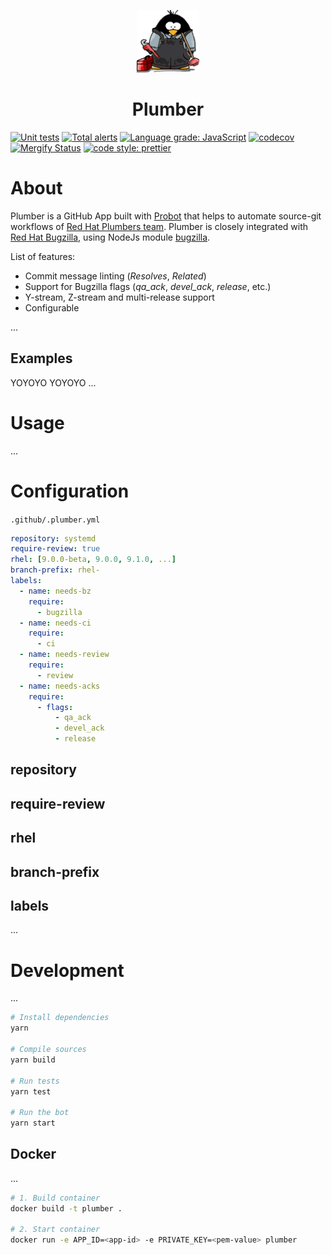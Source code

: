 <p align="center">
  <img src="https://github.com/redhat-plumbers-in-action/team/blob/93529c3358426556a83eb5487f30c9f70c3b2671/members/black-plumber.png" width="100" />
  <h1 align="center">Plumber</h1>
</p>

[![Unit tests](https://github.com/jamacku/plumber/actions/workflows/unit-tests.yml/badge.svg)](https://github.com/jamacku/plumber/actions/workflows/unit-tests.yml) [![Total alerts](https://img.shields.io/lgtm/alerts/g/jamacku/plumber.svg?logo=lgtm&logoWidth=18)](https://lgtm.com/projects/g/jamacku/plumber/alerts/) [![Language grade: JavaScript](https://img.shields.io/lgtm/grade/javascript/g/jamacku/plumber.svg?logo=lgtm&logoWidth=18)](https://lgtm.com/projects/g/jamacku/plumber/context:javascript) [![codecov](https://codecov.io/gh/jamacku/plumber/branch/main/graph/badge.svg?token=unm06qu4vI)](https://codecov.io/gh/jamacku/plumber) [![Mergify Status][mergify-status]][mergify] [![code style: prettier](https://img.shields.io/badge/code_style-prettier-ff69b4.svg?style=flat)](https://github.com/prettier/prettier)

[mergify]: https://mergify.com
[mergify-status]: https://img.shields.io/endpoint.svg?url=https://api.mergify.com/v1/badges/jamacku/plumber&style=flat

# About

Plumber is a GitHub App built with [Probot](https://github.com/probot/probot) that helps to automate source-git workflows of [Red Hat Plumbers team](https://github.com/redhat-plumbers). Plumber is closely integrated with [Red Hat Bugzilla](https://github.com/redhat-plumbers), using NodeJs module [bugzilla](https://github.com/Mossop/bugzilla-ts).

List of features:

- Commit message linting (_Resolves_, _Related_)
- Support for Bugzilla flags (_qa_ack_, _devel_ack_, _release_, etc.)
- Y-stream, Z-stream and multi-release support
- Configurable

...

## Examples
YOYOYO
YOYOYO
...

# Usage

...

# Configuration

`.github/.plumber.yml`

```yml
repository: systemd
require-review: true
rhel: [9.0.0-beta, 9.0.0, 9.1.0, ...]
branch-prefix: rhel-
labels:
  - name: needs-bz
    require:
      - bugzilla
  - name: needs-ci
    require:
      - ci
  - name: needs-review
    require:
      - review
  - name: needs-acks
    require:
      - flags:
          - qa_ack
          - devel_ack
          - release
```

## repository

## require-review

## rhel

## branch-prefix

## labels

...

# Development

...

```sh
# Install dependencies
yarn

# Compile sources
yarn build

# Run tests
yarn test

# Run the bot
yarn start
```

## Docker

...

```sh
# 1. Build container
docker build -t plumber .

# 2. Start container
docker run -e APP_ID=<app-id> -e PRIVATE_KEY=<pem-value> plumber
```

